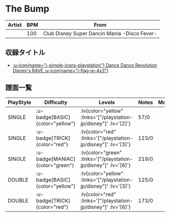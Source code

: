 # The Bump

|Artist|BPM|From|
|------|---|----|
||100|Club Disney Super Dancin Mania -Disco Fever-|

## 収録タイトル

- [ :u-icon{name="i-simple-icons-playstation"} Dance Dance Revolution Disney's RAVE :u-icon{name="i-flag-jp-4x3"} ](/playstation-jp/disney)

## 譜面一覧

|PlayStyle|Difficulty|Levels|Notes|Movie|
|---------|----------|------|-----|-----|
|SINGLE| :u-badge[BASIC]{color="yellow"} | :lv{color="yellow" :links='["/playstation-jp/disney"]' :lv='[2]'} |57/0||
|SINGLE| :u-badge[TRICK]{color="red"} | :lv{color="red" :links='["/playstation-jp/disney"]' :lv='[3]'} |123/0||
|SINGLE| :u-badge[MANIAC]{color="green"} | :lv{color="green" :links='["/playstation-jp/disney"]' :lv='[6]'} |219/0||
|DOUBLE| :u-badge[BASIC]{color="yellow"} | :lv{color="yellow" :links='["/playstation-jp/disney"]' :lv='[3]'} |125/0||
|DOUBLE| :u-badge[TRICK]{color="red"} | :lv{color="red" :links='["/playstation-jp/disney"]' :lv='[6]'} |173/0||

